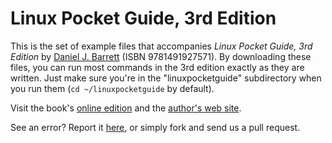 Linux Pocket Guide, 3rd Edition
==========

This is the set of example files that accompanies *Linux Pocket Guide, 3rd Edition* by [Daniel J. Barrett](https://danieljbarrett.com/) (ISBN 9781491927571). By downloading these files, you can run most commands in the 3rd edition exactly as they are written. Just make sure you're in the "linuxpocketguide" subdirectory when you run them (`cd ~/linuxpocketguide` by default).

Visit the book's [online edition](https://learning.oreilly.com/library/view/linux-pocket-guide/9781491927557/) and the [author's web site](https://danieljbarrett.com).

See an error? Report it [here](https://www.oreilly.com/catalog/errata.csp?isbn=0636920040927), or simply fork and send us a pull request.
